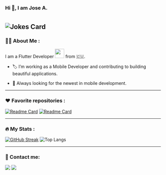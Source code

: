 ### Hi 👋, I am Jose A.

#

![Jokes Card](https://readme-jokes.vercel.app/api?hideBorder)
---
<!--
![My Skills](https://skillicons.dev/icons?i=flutter,dart&theme=light)
<img src="https://komarev.com/ghpvc/?username=josorio9111&style=flat-square&color=blue"/>
-->
### :technologist: About Me :
I am a Flutter Developer <img src="https://media.giphy.com/media/WUlplcMpOCEmTGBtBW/giphy.gif" width="30"> from :cuba:.

- :label: I’m working as a Mobile Developer and contributing to building beautiful applications.

- :telescope: Always looking for the newest in mobile development.
---
### :heart: Favorite repositories :
[![Readme Card](https://github-readme-stats.vercel.app/api/pin/?username=josorio9111&repo=animated_text&theme=dark)](https://github.com/josorio9111/animated_text)
[![Readme Card](https://github-readme-stats.vercel.app/api/pin/?username=josorio9111&repo=aprendizaje&theme=dark)](https://github.com/josorio9111/aprendizaje)

---
### :fire: My Stats :
[![GitHub Streak](http://github-readme-streak-stats.herokuapp.com?user=josorio9111&theme=github-dark-blue&mode=weekly)](https://git.io/streak-stats)
![Top Langs](https://github-readme-stats.vercel.app/api/top-langs/?username=josorio9111&layout=compact&theme=dark)

---
### :tipping_hand_person: Contact me:
[<img src="https://img.shields.io/badge/telegram-@josorio91-blue">](https://t.me/josorio91)
[<img src="https://img.shields.io/badge/email-josorio9111@gmail.com-red">](mailto:josorio9111@gmail.com)
